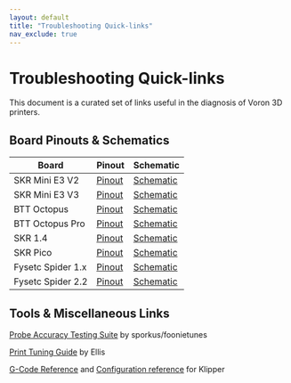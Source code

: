 ```yaml
---
layout: default
title: "Troubleshooting Quick-links"
nav_exclude: true
---
```

# Troubleshooting Quick-links
This document is a curated set of links useful in the diagnosis of Voron 3D printers.


## Board Pinouts & Schematics

Board | Pinout | Schematic
--- | --- | ---
SKR Mini E3 V2 | [Pinout](https://github.com/bigtreetech/BIGTREETECH-SKR-mini-E3/blob/master/hardware/BTT%20SKR%20MINI%20E3%20V2.0/Hardware/BTT%20SKR%20MINI%20E3%20V2.0-PIN.pdf) | [Schematic](https://github.com/bigtreetech/BIGTREETECH-SKR-mini-E3/blob/master/hardware/BTT%20SKR%20MINI%20E3%20V2.0/Hardware/BTT%20SKR%20MINI%20E3%20V2.0SCHpdf.PDF)
SKR Mini E3 V3 | [Pinout](https://github.com/bigtreetech/BIGTREETECH-SKR-mini-E3/blob/master/hardware/BTT%20SKR%20MINI%20E3%20V3.0/Hardware/BTT%20E3%20SKR%20MINI%20V3.0_PIN.pdf) | [Schematic](https://github.com/bigtreetech/BIGTREETECH-SKR-mini-E3/blob/master/hardware/BTT%20SKR%20MINI%20E3%20V3.0/Hardware/BTT%20E3%20SKR%20MINI%20V3.0_SCH.pdf)
BTT Octopus | [Pinout](https://github.com/GadgetAngel/BTT_Octopus_Color_PIN_Diagram/blob/main/BTT_Octopus_V1.1_Color_PIN_Diagram/BIGTREETECH-Octopus-V1.1-color-PIN.pdf) | [Schematic](https://github.com/bigtreetech/BIGTREETECH-OCTOPUS-V1.0/blob/master/Hardware/BIGTREETECH%20Octopus.pdf) 
BTT Octopus Pro | [Pinout](https://github.com/GadgetAngel/BTT_Octopus_Color_PIN_Diagram/blob/main/BTT_Octopus_Pro_V1.0_Color_PIN_Diagram/BIGTREETECH_Octopus_Pro-V1.0-original-PIN.pdf) | [Schematic](https://github.com/bigtreetech/BIGTREETECH-OCTOPUS-Pro/blob/master/Hardware/BIGTREETECH%20Octopus%20Pro_SCH.pdf) 
SKR 1.4 | [Pinout](https://github.com/bigtreetech/BIGTREETECH-SKR-V1.3/blob/master/BTT%20SKR%20V1.4/Hardware/BTT%20SKR%20V1.4PIN.pdf) | [Schematic](https://github.com/bigtreetech/BIGTREETECH-SKR-V1.3/blob/master/BTT%20SKR%20V1.4/Hardware/BTT%20SKR%20V1.4-SCH.pdf) 
SKR Pico | [Pinout](https://github.com/bigtreetech/SKR-Pico/blob/master/Hardware/BTT%20SKR%20Pico%20V1.0-PIN.pdf) | [Schematic](https://github.com/bigtreetech/SKR-Pico/blob/master/Hardware/BTT%20SKR%20Pico%20V1.0-SCH.pdf)
Fysetc Spider 1.x | [Pinout](https://github.com/FYSETC/FYSETC-SPIDER/blob/main/images/Spider_V1.0_Pinout.jpg) | [Schematic](https://github.com/FYSETC/FYSETC-SPIDER/blob/main/hardware/Spider%20V1.0C%20SCH.pdf) 
Fysetc Spider 2.2 | [Pinout](https://github.com/FYSETC/FYSETC-SPIDER/blob/main/images/Spider_V2.2_Pinout.jpg) | [Schematic](https://github.com/FYSETC/FYSETC-SPIDER/blob/main/hardware/Spider%20V2.2%20SCH.pdf)

## Tools & Miscellaneous Links
[Probe Accuracy Testing Suite](https://github.com/sporkus/probe_accuracy_tests/tree/master) by sporkus/foonietunes

[Print Tuning Guide](https://github.com/AndrewEllis93/Print-Tuning-Guide) by Ellis

[G-Code Reference](https://www.klipper3d.org/G-Codes.html) and [Configuration reference](https://www.klipper3d.org/Config_Reference.html) for Klipper
